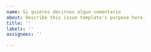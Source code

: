 ```yaml
---
name: Si quieres decirnos algun comentario
about: Describe this issue template's purpose here.
title: ''
labels: ''
assignees: ''

---
```



